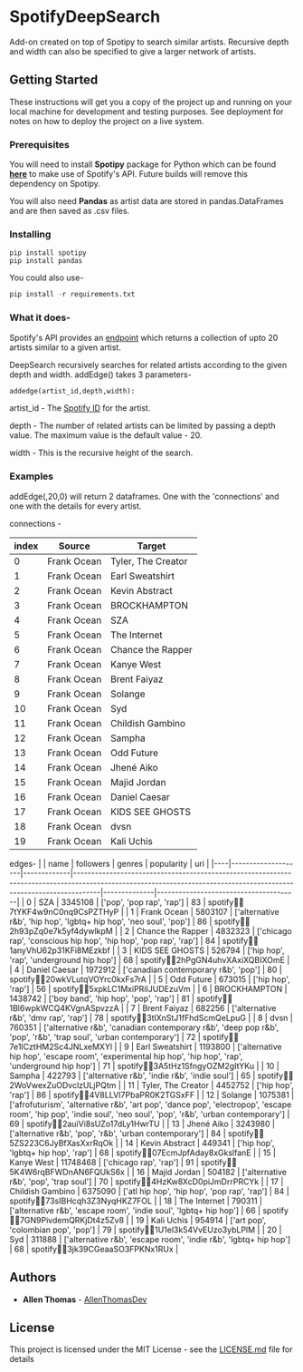 # SpotifyDeepSearch
Add-on created on top of Spotipy to search similar artists. Recursive depth and width can also be specified to give a larger network of artists.

## Getting Started

These instructions will get you a copy of the project up and running on your local machine for development and testing purposes. See deployment for notes on how to deploy the project on a live system.

### Prerequisites

You will need to install **Spotipy** package for Python which can be found **[here](https://spotipy.readthedocs.io/en/2.12.0/#installation)** to make use of Spotify's API. Future builds will remove this dependency on Spotipy.

You will also need **Pandas** as artist data are stored in pandas.DataFrames and are then saved as .csv files.

### Installing
```
pip install spotipy
pip install pandas
```
You could also use-
```python
pip install -r requirements.txt
```
### What it does-

Spotify's API provides an [endpoint](https://developer.spotify.com/documentation/web-api/reference/artists/get-related-artists/) which returns a collection of upto 20 artists similar to a given artist.

DeepSearch recursively searches for related artists according to the given depth and width.
addEdge() takes 3 parameters-
```python
addedge(artist_id,depth,width):
```
artist_id - The [Spotify ID](https://developer.spotify.com/documentation/web-api/#spotify-uris-and-ids) for the artist.

depth - The number of related artists can be limited by passing a depth value. The maximum value is the default value - 20.

width - This is the recursive height of the search.

### Examples

addEdge(,20,0) will return 2 dataframes. One with the 'connections' and one with the details for every artist.

connections -

| index | Source | Target |
| --- | --- | --- |
|  0 | Frank Ocean | Tyler, The Creator |
|  1 | Frank Ocean | Earl Sweatshirt    |
|  2 | Frank Ocean | Kevin Abstract     |
|  3 | Frank Ocean | BROCKHAMPTON       |
|  4 | Frank Ocean | SZA                |
|  5 | Frank Ocean | The Internet       |
|  6 | Frank Ocean | Chance the Rapper  |
|  7 | Frank Ocean | Kanye West         |
|  8 | Frank Ocean | Brent Faiyaz       |
|  9 | Frank Ocean | Solange            |
| 10 | Frank Ocean | Syd                |
| 11 | Frank Ocean | Childish Gambino   |
| 12 | Frank Ocean | Sampha             |
| 13 | Frank Ocean | Odd Future         |
| 14 | Frank Ocean | Jhené Aiko         |
| 15 | Frank Ocean | Majid Jordan       |
| 16 | Frank Ocean | Daniel Caesar      |
| 17 | Frank Ocean | KIDS SEE GHOSTS    |
| 18 | Frank Ocean | dvsn               |
| 19 | Frank Ocean | Kali Uchis         |

edges-
|    | name               |   followers | genres                                                                                                                                                            |   popularity | uri                                   |
|----|--------------------|-------------|-------------------------------------------------------------------------------------------------------------------------------------------------------------------|--------------|---------------------------------------|
|  0 | SZA                |     3345108 | ['pop', 'pop rap', 'rap']                                                                                                                                         |           83 | spotify:artist:7tYKF4w9nC0nq9CsPZTHyP |
|  1 | Frank Ocean        |     5803107 | ['alternative r&b', 'hip hop', 'lgbtq+ hip hop', 'neo soul', 'pop']                                                                                               |           86 | spotify:artist:2h93pZq0e7k5yf4dywlkpM |
|  2 | Chance the Rapper  |     4832323 | ['chicago rap', 'conscious hip hop', 'hip hop', 'pop rap', 'rap']                                                                                                 |           84 | spotify:artist:1anyVhU62p31KFi8MEzkbf |
|  3 | KIDS SEE GHOSTS    |      526794 | ['hip hop', 'rap', 'underground hip hop']                                                                                                                         |           68 | spotify:artist:2hPgGN4uhvXAxiXQBIXOmE |
|  4 | Daniel Caesar      |     1972912 | ['canadian contemporary r&b', 'pop']                                                                                                                              |           80 | spotify:artist:20wkVLutqVOYrc0kxFs7rA |
|  5 | Odd Future         |      673015 | ['hip hop', 'rap']                                                                                                                                                |           56 | spotify:artist:5xpkLC1MxiPRiIJUDEzuVm |
|  6 | BROCKHAMPTON       |     1438742 | ['boy band', 'hip hop', 'pop', 'rap']                                                                                                                             |           81 | spotify:artist:1Bl6wpkWCQ4KVgnASpvzzA |
|  7 | Brent Faiyaz       |      682256 | ['alternative r&b', 'dmv rap', 'rap']                                                                                                                             |           78 | spotify:artist:3tlXnStJ1fFhdScmQeLpuG |
|  8 | dvsn               |      760351 | ['alternative r&b', 'canadian contemporary r&b', 'deep pop r&b', 'pop', 'r&b', 'trap soul', 'urban contemporary']                                                 |           72 | spotify:artist:7e1ICztHM2Sc4JNLxeMXYl |
|  9 | Earl Sweatshirt    |     1193800 | ['alternative hip hop', 'escape room', 'experimental hip hop', 'hip hop', 'rap', 'underground hip hop']                                                           |           71 | spotify:artist:3A5tHz1SfngyOZM2gItYKu |
| 10 | Sampha             |      422793 | ['alternative r&b', 'indie r&b', 'indie soul']                                                                                                                    |           65 | spotify:artist:2WoVwexZuODvclzULjPQtm |
| 11 | Tyler, The Creator |     4452752 | ['hip hop', 'rap']                                                                                                                                                |           86 | spotify:artist:4V8LLVI7PbaPR0K2TGSxFF |
| 12 | Solange            |     1075381 | ['afrofuturism', 'alternative r&b', 'art pop', 'dance pop', 'electropop', 'escape room', 'hip pop', 'indie soul', 'neo soul', 'pop', 'r&b', 'urban contemporary'] |           69 | spotify:artist:2auiVi8sUZo17dLy1HwrTU |
| 13 | Jhené Aiko         |     3243980 | ['alternative r&b', 'pop', 'r&b', 'urban contemporary']                                                                                                           |           84 | spotify:artist:5ZS223C6JyBfXasXxrRqOk |
| 14 | Kevin Abstract     |      449341 | ['hip hop', 'lgbtq+ hip hop', 'rap']                                                                                                                              |           68 | spotify:artist:07EcmJpfAday8xGkslfanE |
| 15 | Kanye West         |    11748468 | ['chicago rap', 'rap']                                                                                                                                            |           91 | spotify:artist:5K4W6rqBFWDnAN6FQUkS6x |
| 16 | Majid Jordan       |      504182 | ['alternative r&b', 'pop', 'trap soul']                                                                                                                           |           70 | spotify:artist:4HzKw8XcD0piJmDrrPRCYk |
| 17 | Childish Gambino   |     6375090 | ['atl hip hop', 'hip hop', 'pop rap', 'rap']                                                                                                                      |           84 | spotify:artist:73sIBHcqh3Z3NyqHKZ7FOL |
| 18 | The Internet       |      790311 | ['alternative r&b', 'escape room', 'indie soul', 'lgbtq+ hip hop']                                                                                                |           66 | spotify:artist:7GN9PivdemQRKjDt4z5Zv8 |
| 19 | Kali Uchis         |      954914 | ['art pop', 'colombian pop', 'pop']                                                                                                                               |           79 | spotify:artist:1U1el3k54VvEUzo3ybLPlM |
| 20 | Syd                |      311888 | ['alternative r&b', 'escape room', 'indie r&b', 'lgbtq+ hip hop']                                                                                                 |           68 | spotify:artist:3jk39CGeaaSO3FPKNx1RUx |


## Authors

* **Allen Thomas** - [AllenThomasDev](https://github.com/AllenThomasDev)

## License

This project is licensed under the MIT License - see the [LICENSE.md](LICENSE.md) file for details


